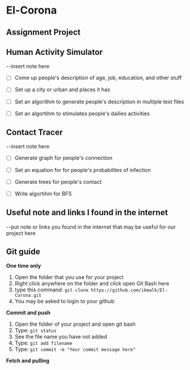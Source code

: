 # El-Corona
## Assignment Project

## Human Activity Simulator

--insert note here
- [ ] Come up people's description of age, job, education, and other stuff
- [ ] Set up a city or urban and places it has
- [ ] Set an algorithm to generate people's description in multiple text files
- [ ] Set an algortihm to stimulates people's dailies activities


## Contact Tracer

--insert note here

- [ ] Generate graph for people's connection
- [ ] Set an equation for for people's probabilites of infection
- [ ] Generate trees for people's contact
- [ ] Write algortihm for BFS


## Useful note and links I found in the internet

--put note or links you found in the internet that may be useful for our project here

## Git guide

**One time only**
1. Open the folder that you use for your project
2. Right click anywhere on the folder and click open Git Bash here
3. type this command: `git clone https://github.com/ikmalk/El-Corona.git`
4. You may be asked to login to your github

**Commit and push**
1. Open the folder of your project and open git bash
2. Type: `git status`
3. See the file name you have not added
4. Type: `git add filename`
5. Type: `git commit -m "Your commit message here"`

**Fetch and pulling**




